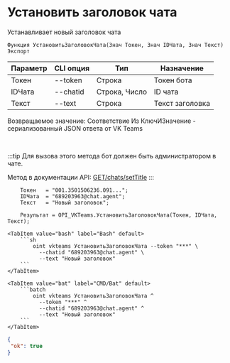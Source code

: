 ﻿---
sidebar_position: 12
---

# Установить заголовок чата
 Устанавливает новый заголовок чата



`Функция УстановитьЗаголовокЧата(Знач Токен, Знач IDЧата, Знач Текст) Экспорт`

  | Параметр | CLI опция | Тип | Назначение |
  |-|-|-|-|
  | Токен | --token | Строка | Токен бота |
  | IDЧата | --chatid | Строка, Число | ID чата |
  | Текст | --text | Строка | Текст заголовка |

  
  Возвращаемое значение:   Соответствие Из КлючИЗначение - сериализованный JSON ответа от VK Teams

<br/>

:::tip
Для вызова этого метода бот должен быть администратором в чате.

 Метод в документации API: [GET ​​/chats/setTitle](https://teams.vk.com/botapi/#/chats/get_chats_setTitle)
:::
<br/>


```bsl title="Пример кода"
    Токен   = "001.3501506236.091...";
    IDЧата  = "689203963@chat.agent";
    Текст   = "Новый заголовок";

    Результат = OPI_VKTeams.УстановитьЗаголовокЧата(Токен, IDЧата, Текст);
```
    

 <Tabs>
  
    <TabItem value="bash" label="Bash" default>
        ```sh
            oint vkteams УстановитьЗаголовокЧата --token "***" \
              --chatid "689203963@chat.agent" \
              --text "Новый заголовок"
        ```
    </TabItem>
  
    <TabItem value="bat" label="CMD/Bat" default>
        ```batch
            oint vkteams УстановитьЗаголовокЧата ^
              --token "***" ^
              --chatid "689203963@chat.agent" ^
              --text "Новый заголовок"
        ```
    </TabItem>
</Tabs>


```json title="Результат"
{
 "ok": true
}
```
